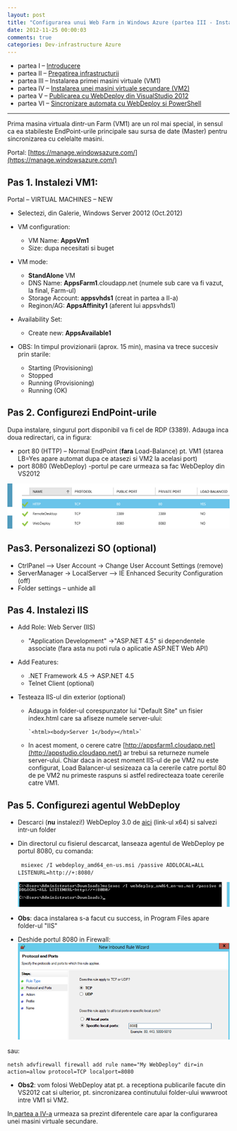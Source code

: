 ```yaml
---
layout: post
title: "Configurarea unui Web Farm in Windows Azure (partea III - Instalarea primei VM)"
date: 2012-11-25 00:00:03
comments: true
categories: Dev-infrastructure Azure
---
```


- partea I – [Introducere](http://lucian.maran.ro/2012/11/25/configurarea-unui-web-farm-in-windows-azure-partea-i-introducere/)
- partea II – [Pregatirea infrastructurii](http://lucian.maran.ro/2012/11/25/configurarea-unui-web-farm-in-windows-azure-partea-ii-pregatirea-infrastructurii/)
- partea III – Instalarea primei masini virtuale (VM1)
- partea IV – [Instalarea unei masini virtuale secundare (VM2)](http://lucian.maran.ro/2012/11/25/configurarea-unui-web-farm-in-windows-azure-partea-iv-instalarea-unei-masini-virtuale-secundare/)
- partea V – [Publicarea cu WebDeploy din VisualStudio 2012](http://lucian.maran.ro/2012/11/26/configurarea-unui-web-farm-in-windows-azure-partea-v-publicarea-cu-webdeploy-din-visualstudio-2012/)
- partea VI – [Sincronizare automata cu WebDeploy si PowerShell](http://lucian.maran.ro/2012/11/26/configurarea-unui-web-farm-in-windows-azure-partea-vi-sincronizarea-automata-cu-webdeploy-si-powershell/)

---

Prima masina virtuala dintr-un Farm (VM1) are un rol mai special, in sensul ca ea stabileste EndPoint-urile principale sau sursa de date (Master) pentru sincronizarea cu celelalte masini.

Portal: [https://manage.windowsazure.com/](https://manage.windowsazure.com/)

## Pas 1. Instalezi VM1:

Portal – VIRTUAL MACHINES – NEW

- Selectezi, din Galerie, Windows Server 20012 (Oct.2012)
- VM configuration:
  - VM Name: **AppsVm1**
  - Size: dupa necesitati si buget
- VM mode:
  - **StandAlone** VM
  - DNS Name: **AppsFarm1**.cloudapp.net (numele sub care va fi vazut, la final, Farm-ul)
  - Storage Account: **appsvhds1** (creat in partea a II-a)
  - Reginon/AG: **AppsAffinity1** (aferent lui appsvhds1)
- Availability Set:

  - Create new: **AppsAvailable1**

- OBS: In timpul provizionarii (aprox. 15 min), masina va trece succesiv prin starile:
  - Starting (Provisioning)
  - Stopped
  - Running (Provisioning)
  - Running (OK)

## Pas 2. Configurezi EndPoint-urile

Dupa instalare, singurul port disponibil va fi cel de RDP (3389). Adauga inca doua redirectari, ca in figura:

- port 80 (HTTP) – Normal EndPoint (**fara** Load-Balance) pt. VM1 (starea LB=Yes apare automat dupa ce atasezi si VM2 la acelasi port)
- port 8080 (WebDeploy) -portul pe care urmeaza sa fac WebDeploy din VS2012

![](/assets/images/2012/AzureVM1EndPoint.png)

## Pas3. Personalizezi SO (optional)

- CtrlPanel –> User Account -> Change User Account Settings (remove)
- ServerManager -> LocalServer –> IE Enhanced Security Configuration (off)
- Folder settings – unhide all

## Pas 4. Instalezi IIS

- Add Role: Web Server (IIS)
  - "Application Development" ->"ASP.NET 4.5" si dependentele associate (fara asta nu poti rula o aplicatie ASP.NET Web API)
- Add Features:
  - .NET Framework 4.5 -> ASP.NET 4.5
  - Telnet Client (optional)
- Testeaza IIS-ul din exterior (optional)

  - Adauga in folder-ul corespunzator lui "Default Site" un fisier index.html care sa afiseze numele server-ului:

        `<html><body>Server 1</body></html>`

  - In acest moment, o cerere catre [http://appsfarm1.cloudapp.net](http://appstudio.cloudapp.net/) ar trebui sa returneze numele server-ului. Chiar daca in acest moment IIS-ul de pe VM2 nu este configurat, Load Balancer-ul sesizeaza ca la cererile catre portul 80 de pe VM2 nu primeste raspuns si astfel redirecteaza toate cererile catre VM1.

## Pas 5. Configurezi agentul WebDeploy

- Descarci (**nu** instalezi!) WebDeploy 3.0 de [aici](http://www.iis.net/downloads/microsoft/web-deploy) (link-ul x64) si salvezi intr-un folder
- Din directorul cu fisierul descarcat, lanseaza agentul de WebDeploy pe portul 8080, cu comanda:

  ` msiexec /I webdeploy_amd64_en-us.msi /passive ADDLOCAL=ALL LISTENURL=http://+:8080/`

  ![](/assets/images/2012/InstallWebDeploy.png)

- **Obs**: daca instalarea s-a facut cu success, in Program Files apare folder-ul "IIS"
- Deshide portul 8080 in Firewall:
  ![](/assets/images/2012/FirewallOpenWebDeploy.png)

sau:

    netsh advfirewall firewall add rule name="My WebDeploy" dir=in action=allow protocol=TCP localport=8080

- **Obs2**: vom folosi WebDeploy atat pt. a receptiona publicarile facute din VS2012 cat si ulterior, pt. sincronizarea continutului folder-ului wwwroot intre VM1 si VM2.

In[ partea a IV-a](http://lucian.maran.ro/2012/11/25/configurarea-unui-web-farm-in-windows-azure-partea-iv-instalarea-unei-masini-virtuale-secundare/) urmeaza sa prezint diferentele care apar la configurarea unei masini virtuale secundare.

